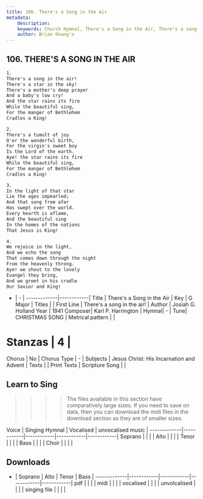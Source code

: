```yaml
---
title: 106. There's a Song in the Air
metadata:
    description: 
    keywords: Church Hymnal, There's a Song in the Air, There's a song in the air!, 
    author: Brian Onang'o
---
```



## 106. THERE'S A SONG IN THE AIR

```txt
1.
There's a song in the air! 
There's a star in the sky! 
There's a mother's deep prayer 
And a baby's low cry! 
And the star rains its fire 
While the beautiful sing, 
For the manger of Bethlehem 
Cradles a King! 

2.
There's a tumult of joy 
O'er the wonderful birth, 
For the virgin's sweet boy 
Is the Lord of the earth. 
Aye! the star rains its fire 
While the beautiful sing, 
For the manger of Bethlehem 
Cradles a King! 

3.
In the light of that star 
Lie the ages impearled; 
And that song from afar 
Has swept over the world. 
Every hearth is aflame, 
And the beautiful sing 
In the homes of the nations 
That Jesus is King! 

4.
We rejoice in the light, 
And we echo the song 
That comes down through the night 
From the heavenly throng. 
Aye! we shout to the lovely 
Evangel they bring, 
And we greet in his cradle 
Our Savior and King!

```

- |   -  |
-------------|------------|
Title | There's a Song in the Air |
Key | G Major |
Titles |  |
First Line | There's a song in the air! |
Author | Josiah G. Holland
Year | 1941
Composer| Karl P. Harrington |
Hymnal|  - |
Tune| CHRISTMAS SONG |
Metrical pattern | |
# Stanzas | 4 |
Chorus | No |
Chorus Type | - |
Subjects | Jesus Christ: His Incarnation and Advent |
Texts |  |
Print Texts | 
Scripture Song |  |
  
## Learn to Sing

>>>> The files available in this section have comparatively large sizes. If you need to save on data, then you can download the midi files in the download section as they are of smaller sizes.

Voice |  Singing Hymnal | Vocalised | unvocalised music |
-------------|------------|------------|------------|------------|
Soprano | | | |
Alto | | | |
Tenor | | | |
Bass | | | |
Choir | | | |

## Downloads

- |  Soprano | Alto | Tenor | Bass |
-------------|------------|------------|------------|------------|
pdf | | | |
midi | | | |
vocalised | | | |
unvolcalised | | | |
singing file | | | |
  